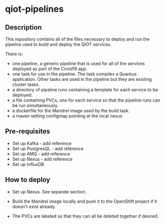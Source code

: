 # qiot-pipelines

## Description
This repository contains all of the files necessary to deploy and run the 
pipeline used to build and deploy the QIOT services.

There is:
- one pipeline, a generic pipeline that is used for all of the services
deployed as part of the Covid19 app.
- one task for use in the pipeline.  The task compiles a Quarkus application.
  Other tasks are used in the pipeline but they are existing cluster tasks.
- a directory of pipeline runs containing a template for each service to be
  deployed.
- a file containing PVCs, one for each service so that the pipeline runs can
  be run simultaneously.
- a dockerfile for the Mandrel image used by the build task.
- a maven setting configmap pointing at the local nexus


## Pre-requisites
- Set up Kafka - add reference
- Set up PostgresQL - add reference
- Set up AMQ - add reference
- Set up Nexus - add reference
- Set up InfluxDB


## How to deploy 
- Set up Nexus.  See separate section.

- Build the Mandrel image locally and push it to the OpenShift project if it
  doesn't exist already.

- The PVCs are labeled so that they can all be deleted together if desired.

